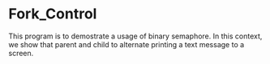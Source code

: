 # Fork_Control

This program is to demostrate a usage of binary semaphore.
In this context, we show that parent and child to alternate printing
a text message to a screen.
